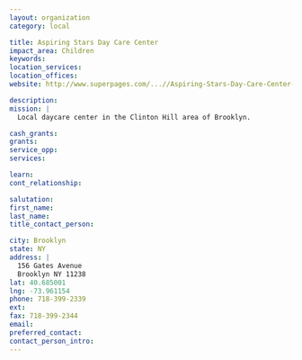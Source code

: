 ```yaml
---
layout: organization
category: local

title: Aspiring Stars Day Care Center
impact_area: Children
keywords: 
location_services: 
location_offices: 
website: http://www.superpages.com/...//Aspiring-Stars-Day-Care-Center-

description: 
mission: |
  Local daycare center in the Clinton Hill area of Brooklyn.

cash_grants: 
grants: 
service_opp: 
services: 

learn: 
cont_relationship: 

salutation: 
first_name: 
last_name: 
title_contact_person: 

city: Brooklyn
state: NY
address: |
  156 Gates Avenue  
  Brooklyn NY 11238
lat: 40.685001
lng: -73.961154
phone: 718-399-2339
ext: 
fax: 718-399-2344
email: 
preferred_contact: 
contact_person_intro: 
---
```

